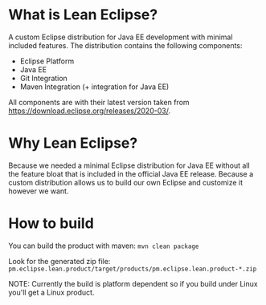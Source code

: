 What is Lean Eclipse?
=====================

A custom Eclipse distribution for Java EE development with minimal included features. The distribution contains the following components:
* Eclipse Platform
* Java EE
* Git Integration
* Maven Integration (+ integration for Java EE)

All components are with their latest version taken from https://download.eclipse.org/releases/2020-03/.


Why Lean Eclipse?
=================

Because we needed a minimal Eclipse distribution for Java EE without all the feature bloat that is included in the official Java EE release.
Because a custom distribution allows us to build our own Eclipse and customize it however we want.


How to build
============

You can build the product with maven:
`mvn clean package`

Look for the generated zip file:
`pm.eclipse.lean.product/target/products/pm.eclipse.lean.product-*.zip`

NOTE: Currently the build is platform dependent so if you build under Linux you'll get a Linux product.